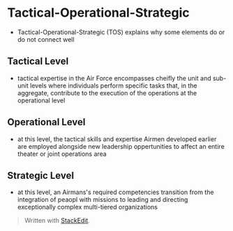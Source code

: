 # Tactical-Operational-Strategic

- Tactical-Operational-Strategic (TOS) explains why some elements do or do not connect well

## Tactical Level

- tactical expertise in the Air Force encompasses cheifly the unit and sub-unit levels where individuals perform specific tasks that, in the aggregate, contribute to the execution of the operations at the operational level

## Operational Level

- at this level, the tactical skills and expertise Airmen developed earlier are employed alongside new leadership oppertunities to affect an entire theater or joint operations area

## Strategic Level

- at this level, an Airmans's required competencies transition from the integration of peaopl with missions to leading and directing exceptionally complex multi-tiered organizations


> Written with [StackEdit](https://stackedit.io/).
<!--stackedit_data:
eyJoaXN0b3J5IjpbLTM0MDQ0NTIzN119
-->